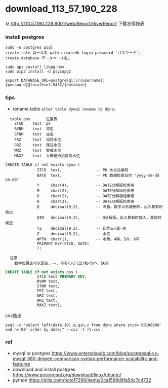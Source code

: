 # download_113_57_190_228
从 http://113.57.190.228:8001/web/Report/RiverReport 下载水情报表

### install postgres

```
sudo -u postgres psql
create role ロール名 with createdb login password 'パスワード';
create database データベース名;
```

```
sudo apt install libpq-dev
sudo pip3 install -U psycopg2
```

```
export DATABASE_URL=postgresql://{username}:{password}@localhsot:5432/{database}
```

### tips
- rename table `alter table dyna2 rename to dyna;`


```
  table pos       位置表
    STCD    text  pk
    RVNM    text  河名
    STNM    text  站名
    FRZ     text  设防水位
    GRZ     text  保证水位
    WRZ     text  警戒水位
    MAXZ    text  大概是历史最高水位

CREATE TABLE if not exists dyna (
              STCD  text,               -- PK 水文站编码
              DATE  text,               -- PK 数据检索日时 "yyyy-mm-dd hh:00"
              Y     char(4),            -- DATE分解版检索用
              M     char(2),            -- DATE分解版检索用
              D     char(2),            -- DATE分解版检索用
              H     char(2),            -- DATE分解版检索用
              Q     decimal(9,2),       -- 流量。数字以外被删除，出入都有时放出
              QIN   decimal(9,2),       -- Q分解版。出入都有时放入，其他时候空
              YZ    decimal(9,2),       -- 比昨日+涨-落
              Z     decimal(9,2),       -- 水位
              WPTN  char(1),            -- 水势。4降，5升，6平
              PRIMARY KEY(STCD, DATE)
              );

  注意
    数字位置还可以是空，--，带有(入)(出)和<br>，缺测
```

```sql
CREATE TABLE if not exists pos (
              STCD text PRIMARY KEY,
              RVNM text,
              STNM text,
              FRZ text,
              GRZ text,
              WRZ text,
              MAXZ text);
```

csv抽出
```
psql -c "select left(date,10),q,qin,z from dyna where stcd='60106980' and h='08' order by date;" --csv -t >t.csv
```


### ref
- mysql or postgres https://www.enterprisedb.com/blog/postgresql-vs-mysql-360-degree-comparison-syntax-performance-scalability-and-features
- download and install postgres https://www.postgresql.org/download/linux/ubuntu/
- python https://qiita.com/hoto17296/items/0ca1569d6fa54c7c4732
